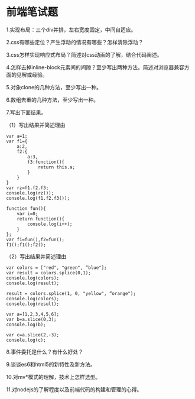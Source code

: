 # 前端笔试题

1.实现布局：三个div并排，左右宽度固定，中间自适应。

2.css有哪些定位？产生浮动的情况有哪些？怎样清除浮动？

3.css怎样实现响应式布局？简述对css动画的了解，结合代码阐述。

4.怎样去掉inline-block元素间的间隙？至少写出两种方法。简述对浏览器兼容方面的见解或经验。

5.对象clone的几种方法，至少写出一种。

6.数组去重的几种方法，至少写出一种。

7.写出下面结果。

（1）写出结果并简述理由

	var a=1;
	var f1={
		a:2,
		f2:{
			a:3,
			f3:function(){
				return this.a;
			}
		}
	}
	var rz=f1.f2.f3;
	console.log(rz());
	console.log(f1.f2.f3());

	function fun(){
    	var i=0;
    	return function(){
      		console.log(i++);
   		}
  	};
  	var f1=fun(),f2=fun();
  	f1();f1();f2();

（2）写出结果并简述理由

	var colors = ["red", "green", “blue"];
	var result = colors.splice(0,1);
	console.log(colors);
	console.log(result);
	
	result = colors.splice(1, 0, "yellow", “orange");
	console.log(colors);
	console.log(result);
	
	var a=[1,2,3,4,5,6];
	var b=a.slice(0,3);
	console.log(b);
	
	var c=a.slice(2,-3);
	console.log(c);


8.事件委托是什么？有什么好处？

9.谈谈es6和html5的新特性及新方法。

10.对mv*模式的理解，技术上怎样选型。

11.对nodejs的了解程度以及前端代码的构建和管理的心得。